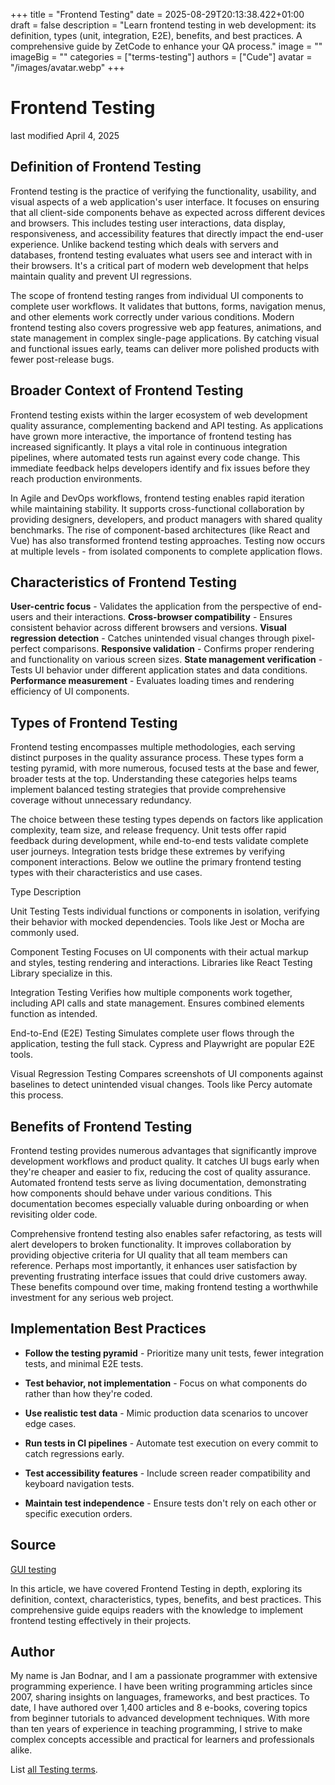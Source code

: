 +++
title = "Frontend Testing"
date = 2025-08-29T20:13:38.422+01:00
draft = false
description = "Learn frontend testing in web development: its definition, types (unit, integration, E2E), benefits, and best practices. A comprehensive guide by ZetCode to enhance your QA process."
image = ""
imageBig = ""
categories = ["terms-testing"]
authors = ["Cude"]
avatar = "/images/avatar.webp"
+++

# Frontend Testing

last modified April 4, 2025

## Definition of Frontend Testing

Frontend testing is the practice of verifying the functionality, usability, and
visual aspects of a web application's user interface. It focuses on ensuring
that all client-side components behave as expected across different devices and
browsers. This includes testing user interactions, data display, responsiveness,
and accessibility features that directly impact the end-user experience. Unlike
backend testing which deals with servers and databases, frontend testing
evaluates what users see and interact with in their browsers. It's a critical
part of modern web development that helps maintain quality and prevent UI
regressions.

The scope of frontend testing ranges from individual UI components to complete
user workflows. It validates that buttons, forms, navigation menus, and other
elements work correctly under various conditions. Modern frontend testing also
covers progressive web app features, animations, and state management in complex
single-page applications. By catching visual and functional issues early, teams
can deliver more polished products with fewer post-release bugs.

## Broader Context of Frontend Testing

Frontend testing exists within the larger ecosystem of web development quality
assurance, complementing backend and API testing. As applications have grown
more interactive, the importance of frontend testing has increased significantly.
It plays a vital role in continuous integration pipelines, where automated tests
run against every code change. This immediate feedback helps developers identify
and fix issues before they reach production environments.

In Agile and DevOps workflows, frontend testing enables rapid iteration while
maintaining stability. It supports cross-functional collaboration by providing
designers, developers, and product managers with shared quality benchmarks. The
rise of component-based architectures (like React and Vue) has also transformed
frontend testing approaches. Testing now occurs at multiple levels - from
isolated components to complete application flows.

## Characteristics of Frontend Testing

**User-centric focus** - Validates the application from the
perspective of end-users and their interactions.
**Cross-browser compatibility** - Ensures consistent behavior
across different browsers and versions.
**Visual regression detection** - Catches unintended visual
changes through pixel-perfect comparisons.
**Responsive validation** - Confirms proper rendering and
functionality on various screen sizes.
**State management verification** - Tests UI behavior under
different application states and data conditions.
**Performance measurement** - Evaluates loading times and
rendering efficiency of UI components.

## Types of Frontend Testing

Frontend testing encompasses multiple methodologies, each serving distinct
purposes in the quality assurance process. These types form a testing pyramid,
with more numerous, focused tests at the base and fewer, broader tests at the
top. Understanding these categories helps teams implement balanced testing
strategies that provide comprehensive coverage without unnecessary redundancy.

The choice between these testing types depends on factors like application
complexity, team size, and release frequency. Unit tests offer rapid feedback
during development, while end-to-end tests validate complete user journeys.
Integration tests bridge these extremes by verifying component interactions.
Below we outline the primary frontend testing types with their characteristics
and use cases.

Type
Description

Unit Testing
Tests individual functions or components in isolation, verifying their
behavior with mocked dependencies. Tools like Jest or Mocha are commonly used.

Component Testing
Focuses on UI components with their actual markup and styles, testing
rendering and interactions. Libraries like React Testing Library specialize in
this.

Integration Testing
Verifies how multiple components work together, including API calls and
state management. Ensures combined elements function as intended.

End-to-End (E2E) Testing
Simulates complete user flows through the application, testing the full
stack. Cypress and Playwright are popular E2E tools.

Visual Regression Testing
Compares screenshots of UI components against baselines to detect unintended
visual changes. Tools like Percy automate this process.

## Benefits of Frontend Testing

Frontend testing provides numerous advantages that significantly improve
development workflows and product quality. It catches UI bugs early when they're
cheaper and easier to fix, reducing the cost of quality assurance. Automated
frontend tests serve as living documentation, demonstrating how components
should behave under various conditions. This documentation becomes especially
valuable during onboarding or when revisiting older code.

Comprehensive frontend testing also enables safer refactoring, as tests will
alert developers to broken functionality. It improves collaboration by providing
objective criteria for UI quality that all team members can reference. Perhaps
most importantly, it enhances user satisfaction by preventing frustrating
interface issues that could drive customers away. These benefits compound over
time, making frontend testing a worthwhile investment for any serious web
project.

## Implementation Best Practices

- **Follow the testing pyramid** - Prioritize many unit tests, fewer integration tests, and minimal E2E tests.

- **Test behavior, not implementation** - Focus on what components do rather than how they're coded.

- **Use realistic test data** - Mimic production data scenarios to uncover edge cases.

- **Run tests in CI pipelines** - Automate test execution on every commit to catch regressions early.

- **Test accessibility features** - Include screen reader compatibility and keyboard navigation tests.

- **Maintain test independence** - Ensure tests don't rely on each other or specific execution orders.

## Source

[GUI testing](https://en.wikipedia.org/wiki/GUI_testing)

In this article, we have covered Frontend Testing in depth, exploring its
definition, context, characteristics, types, benefits, and best practices. This
comprehensive guide equips readers with the knowledge to implement frontend
testing effectively in their projects.

## Author

My name is Jan Bodnar, and I am a passionate programmer with extensive
programming experience. I have been writing programming articles since 2007,
sharing insights on languages, frameworks, and best practices. To date, I have
authored over 1,400 articles and 8 e-books, covering topics from beginner
tutorials to advanced development techniques. With more than ten years of
experience in teaching programming, I strive to make complex concepts accessible
and practical for learners and professionals alike.

List [all Testing terms](/all/#terms-test).